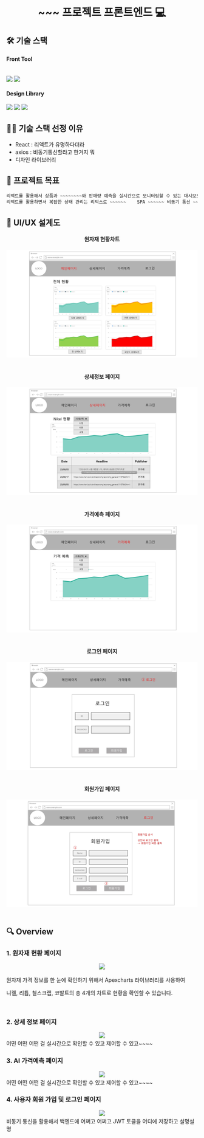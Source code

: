 <h1 align="center">~~~ 프로젝트 프론트엔드 💻 </h1>



## 🛠️ 기술 스택

<h4>Front Tool</h4>
<br>
<img src="https://img.shields.io/badge/React.js-61DAFB?style=round&logo=React&logoColor=white" /> 
<img src="https://img.shields.io/badge/Axios-5A29E4?style=round&logo=Axios&logoColor=white" /> 

<h4>Design Library</h4>
<img src="https://img.shields.io/badge/Mui-007FFF?style=round&logo=Mui&logoColor=white" /> 
<img src="https://img.shields.io/badge/bootstrap-7952B3?style=round&logo=Bootstrap&logoColor=white" /> 
<img src="https://img.shields.io/badge/Apexcharts-00A4FF?style=round" /> 



## 🤹🏻 기술 스택 선정 이유
- React : 리액트가 유명하다더라
- axios : 비동기통신할라고 한거지 뭐
- 디자인 라이브러리


## 📌 프로젝트 목표

```sh
리액트를 활용해서 상품과 ~~~~~~~~와 판매량 예측을 실시간으로 모니터링할 수 있는 대시보드를 구현하였습니다! 
리액트를 활용하면서 복잡한 상태 관리는 리덕스로 ~~~~~~    SPA ~~~~~~ 비동기 통신 ~~~~
```


## 📄 UI/UX 설계도

<center>
    <h4>원자재 현황차트</h4>
    <img src="img/화면설계도(웹) 1024_page-0001.jpg" />
</center>

<br/>

<center>
    <h4>상세정보 페이지</h4>
    <img src="img/화면설계도(웹) 1024_page-0002.jpg" />
</center>

<br/>

<center>
    <h4>가격예측 페이지</h4>
    <img src="img/화면설계도(웹) 1024_page-0003.jpg" />
</center>

<br/>

<center>
    <h4>로그인 페이지</h4>
    <img src="img/화면설계도(웹) 1024_page-0004.jpg" />
</center>

<br/>

<center>
    <h4>회원가입 페이지</h4>
    <img src="img/화면설계도(웹) 1024_page-0005.jpg" />
</center>

<br/>


## 🔍 Overview

### 1. 원자재 현황 페이지

<center>
    <img src="./img/pic1.png" />
</center>
<p>원자재 가격 정보를 한 눈에 확인하기 위해서 Apexcharts 라이브러리를 사용하여</p>
<p>니켈, 리튬, 철스크랩, 코발트의 총 4개의 차트로 현황을 확인할 수 있습니다.</p>

<br>

### 2. 상세 정보 페이지

<center>
    <img src="./img/pic1.png" />
</center>
어떤 어떤 어떤 걸 실시간으로 확인할 수 있고 제어할 수 있고~~~~

<br>

### 3. AI 가격예측 페이지

<center>
    <img src="./img/pic1.png" />
</center>
어떤 어떤 어떤 걸 실시간으로 확인할 수 있고 제어할 수 있고~~~~

<br>

### 4. 사용자 회원 가입 및 로그인 페이지

<center>
    <img src="./img/pic2.png" />
</center>
비동기 통신을 활용해서 백엔드에 어쩌고 어쩌고 JWT 토클을 어디에 저장하고 설명설명

<br>
